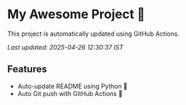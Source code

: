 # My Awesome Project 🚀

This project is automatically updated using GitHub Actions.

_Last updated: 2025-04-26 12:30:37 IST_

## Features
- Auto-update README using Python 🐍
- Auto Git push with GitHub Actions 🤖
